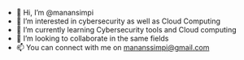 - 👋 Hi, I’m @manansimpi
- 👀 I’m interested in cybersecurity as well as Cloud Computing
- 🌱 I’m currently learning Cybersecurity tools and Cloud computing
- 💞️ I’m looking to collaborate in the same fields 
- 📫 You can connect with me on mananssimpi@gmail.com

<!---
manansimpi/manansimpi is a ✨ special ✨ repository because its `README.md` (this file) appears on your GitHub profile.
You can click the Preview link to take a look at your changes.
--->
